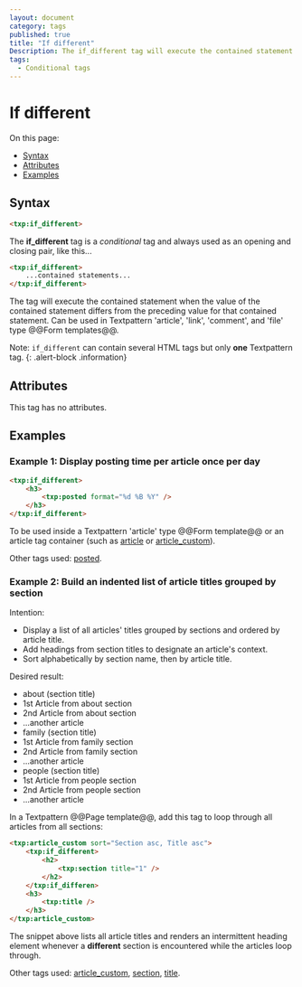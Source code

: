 ```yaml
---
layout: document
category: tags
published: true
title: "If different"
Description: The if_different tag will execute the contained statement when the value of the contained statement differs from the preceding value.
tags:
  - Conditional tags
---
```


# If different

On this page:

* [Syntax](#syntax)
* [Attributes](#attributes)
* [Examples](#examples)

## Syntax

~~~ html
<txp:if_different>
~~~

The **if_different** tag is a *conditional* tag and always used as an opening and closing pair, like this...

~~~ html
<txp:if_different>
    ...contained statements...
</txp:if_different>
~~~

The tag will execute the contained statement when the value of the contained statement differs from the preceding value for that contained statement. Can be used in Textpattern 'article', 'link', 'comment', and 'file' type @@Form templates@@.

Note: `if_different` can contain several HTML tags but only **one** Textpattern tag.
{: .alert-block .information}

## Attributes

This tag has no attributes.

## Examples

### Example 1: Display posting time per article once per day

~~~ html
<txp:if_different>
    <h3>
        <txp:posted format="%d %B %Y" />
    </h3>
</txp:if_different>
~~~

To be used inside a Textpattern 'article' type @@Form template@@ or an article tag container (such as [article](article) or [article_custom](article-custom)).

Other tags used: [posted](posted).

### Example 2: Build an indented list of article titles grouped by section

Intention:

* Display a list of all articles' titles grouped by sections and ordered by article title.
* Add headings from section titles to designate an article's context.
* Sort alphabetically by section name, then by article title.

Desired result:

* about (section title)
* 1st Article from about section
* 2nd Article from about section
* ...another article
* family (section title)
* 1st Article from family section
* 2nd Article from family section
* ...another article
* people (section title)
* 1st Article from people section
* 2nd Article from people section
* ...another article

In a Textpattern @@Page template@@, add this tag to loop through all articles from all sections:

~~~ html
<txp:article_custom sort="Section asc, Title asc">
    <txp:if_different>
        <h2>
            <txp:section title="1" />
        </h2>
    </txp:if_differen>
    <h3>
        <txp:title />
    </h3>
</txp:article_custom>
~~~

The snippet above lists all article titles and renders an intermittent heading element whenever a **different** section is encountered while the articles loop through.

Other tags used: [article_custom](article-custom), [section](section), [title](title).
